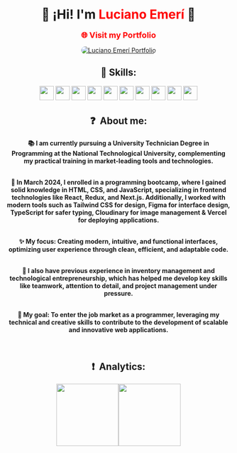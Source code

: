 <div align="center">

<h1>🔻 ¡Hi! I'm <span style="color:red">Luciano Emerí</span> 🔻</h1>

<a href="https://lucianoemeri.com.ar" target="_blank" style="
  font-size: 18px; 
  font-weight: bold; 
  color: #ff0000; 
  text-decoration: none;" 
  onmouseover="this.style.color='#d10000'" 
  onmouseout="this.style.color='#ff0000'">
  🌐 Visit my Portfolio
</a>

<a href="https://lucianoemeri.com.ar" target="_blank">
  <img src="https://i1.sndcdn.com/visuals-000197783434-2xJppG-t2480x520.jpg" alt="Luciano Emerí Portfolio" style="max-width: 100%; border-radius: 10px;">
</a>

<h2>🚩 Skills: </h2>
<img width ='32px' src ='https://raw.githubusercontent.com/rahulbanerjee26/githubAboutMeGenerator/main/icons/html.svg'> 
<img width ='32px' src ='https://raw.githubusercontent.com/rahulbanerjee26/githubAboutMeGenerator/main/icons/css.svg'> 
<img width ='32px' src ='https://raw.githubusercontent.com/rahulbanerjee26/githubAboutMeGenerator/main/icons/javascript.svg'> 
<img width ='32px' src ='https://raw.githubusercontent.com/rahulbanerjee26/githubAboutMeGenerator/main/icons/typescript.svg'> 
<img width ='32px' src ='https://raw.githubusercontent.com/rahulbanerjee26/githubAboutMeGenerator/main/icons/reactjs.svg'> 
<img width ='32px' src ='https://raw.githubusercontent.com/rahulbanerjee26/githubAboutMeGenerator/main/icons/redux.svg'> 
<img width ='32px' src ='https://raw.githubusercontent.com/rahulbanerjee26/githubAboutMeGenerator/main/icons/nextjs.svg'> 
<img width ='32px' src ='https://raw.githubusercontent.com/rahulbanerjee26/githubAboutMeGenerator/main/icons/express.svg'> 
<img width ='32px' src ='https://raw.githubusercontent.com/rahulbanerjee26/githubAboutMeGenerator/main/icons/tailwind.svg'> 
<img width ='32px' src ='https://raw.githubusercontent.com/rahulbanerjee26/githubAboutMeGenerator/main/icons/figma.svg'> 

<br>
<h2 align="center"> ❓ &nbsp;About me:</h2>

<h4 align="center">
📚 I am currently pursuing a University Technician Degree in Programming at the National Technological University, complementing my practical training in market-leading tools and technologies.
</p>
<br>
💎 In March 2024, I enrolled in a programming bootcamp, where I gained solid knowledge in HTML, CSS, and JavaScript, specializing in frontend technologies like React, Redux, and Next.js. Additionally, I worked with modern tools such as Tailwind CSS for design, Figma for interface design, TypeScript for safer typing, Cloudinary for image management & Vercel for deploying applications.
</p>
<br>
✨ My focus: Creating modern, intuitive, and functional interfaces, optimizing user experience through clean, efficient, and adaptable code.
</p>
<br>
💼 I also have previous experience in inventory management and technological entrepreneurship, which has helped me develop key skills like teamwork, attention to detail, and project management under pressure.
</p>
<br>
🚀 My goal: To enter the job market as a programmer, leveraging my technical and creative skills to contribute to the development of scalable and innovative web applications.
</p>
<br>
  
<h2 align="center"> ❗ &nbsp;Analytics:</h2>

<div align="center">
<p align="center">
<a href="https://github.com/LucianoEmeri">
<img height="140em" src="https://github-readme-stats.vercel.app/api?username=LucianoEmeri&show_icons=true&theme=shadow_red&text_color=fff&bg_color=000"/><img height="140em" src="https://github-readme-stats.vercel.app/api/pin?username=LucianoEmeri&repo=LucianoEmeri&show_icons=true&theme=shadow_red&text_color=fff&bg_color=000"/>
</a>
</p>
</div>
